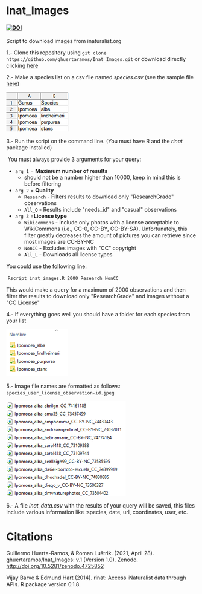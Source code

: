 # Inat_Images

#### [![DOI](https://zenodo.org/badge/DOI/10.5281/zenodo.4725852.svg)](https://doi.org/10.5281/zenodo.4725852) 

Script to download images from inaturalist.org

1.- Clone this repository using `git clone https://github.com/ghuertaramos/Inat_Images.git` or download directly clicking [here](https://github.com/ghuertaramos/Inat_Images/archive/refs/heads/master.zip)

2.- Make a species list on a csv file named *species.csv* (see the sample file [here](./species.csv))

![](./samples/list.png)

3.- Run the script on the command line. (You must have R and the *rinat* package installed) 

​	You must always provide 3 arguments for your query:

 - `arg 1` = **Maximum number of results**
    - should not be a number higher than 10000, keep in mind this is before filtering 	
 - `arg 2` = **Quality**
    - `Research` - Filters results to download only "ResearchGrade" observations
    - `All_Q`      -  Results include "needs_id" and "casual"  observations
 - `arg 3` =**License type**
    - `Wikicommons` - include only photos with a license acceptable to WikiCommons  (i.e., CC-0, CC-BY, CC-BY-SA). Unfortunately, this filter greatly decreases the amount of pictures you can retrieve since most images are CC-BY-NC
    - `NonCC` - Excludes images with "CC" copyright
    - `All_L`  - Downloads all license types

You could use the following line:

​	`Rscript inat_images.R 2000 Research NonCC`

This would make a query for a maximum of 2000 observations and then filter the results to download only "ResearchGrade" and images without a "CC License"

4.- If everything goes well you should have a folder for each species from your list

![](./samples/folders.png)

5.- Image file names are formatted as follows: `species_user_license_observation-id.jpeg`

![](./samples/images.png)

6.- A file *inat_data.csv* with the results of your query will be saved, this files include various information like :species, date, url, coordinates, user, etc.



# Citations



Guillermo Huerta-Ramos, & Roman Luštrik.  (2021, April 28). ghuertaramos/Inat_Images: v.1 (Version 1.0). Zenodo.  http://doi.org/10.5281/zenodo.4725852

Vijay Barve & Edmund Hart (2014). rinat: Access iNaturalist data through APIs. R package version 0.1.8.



